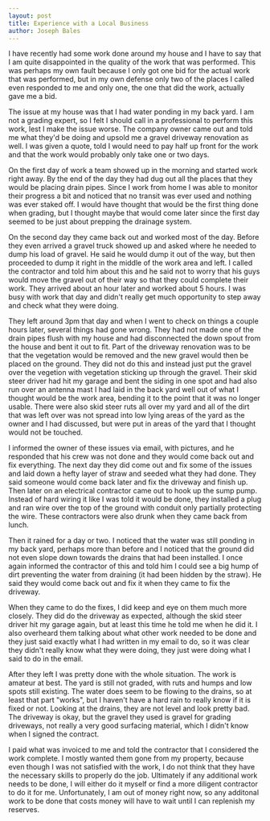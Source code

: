 ```yaml
---
layout: post
title: Experience with a Local Business
author: Joseph Bales
---
```

I have recently had some work done around my house and I have to say that I am quite disappointed in the quality of the work that was performed. This was perhaps my own fault because I only got one bid for the actual work that was performed, but in my own defense only two of the places I called even responded to me and only one, the one that did the work, actually gave me a bid.

The issue at my house was that I had water ponding in my back yard. I am not a grading expert, so I felt I should call in a professional to perform this work, lest I make the issue worse. The company owner came out and told me what they'd be doing and upsold me a gravel driveway renovation as well. I was given a quote, told I would need to pay half up front for the work and that the work would probably only take one or two days.

On the first day of work a team showed up in the morning and started work right away. By the end of the day they had dug out all the places that they would be placing drain pipes. Since I work from home I was able to monitor their progress a bit and noticed that no transit was ever used and nothing was ever staked off. I would have thought that would be the first thing done when grading, but I thought maybe that would come later since the first day seemed to be just about prepping the drainage system.

On the second day they came back out and worked most of the day. Before they even arrived a gravel truck showed up and asked where he needed to dump his load of gravel. He said he would dump it out of the way, but then proceeded to dump it right in the middle of the work area and left. I called the contractor and told him about this and he said not to worry that his guys would move the gravel out of their way so that they could complete their work. They arrived about an hour later and worked about 5 hours. I was busy with work that day and didn't really get much opportunity to step away and check what they were doing.

They left around 3pm that day and when I went to check on things a couple hours later, several things had gone wrong. They had not made one of the drain pipes flush with my house and had disconnected the down spout from the house and bent it out to fit. Part of the driveway renovation was to be that the vegetation would be removed and the new gravel would then be placed on the ground. They did not do this and instead just put the gravel over the vegetion with vegetation sticking up through the gravel. Their skid steer driver had hit my garage and bent the siding in one spot and had also run over an antenna mast I had laid in the back yard well out of what I thought would be the work area, bending it to the point that it was no longer usable.  There were also skid steer ruts all over my yard and all of the dirt that was left over was not spread into low lying areas of the yard as the owner and I had discussed, but were put in areas of the yard that I thought would not be touched.

I informed the owner of these issues via email, with pictures, and he responded that his crew was not done and they would come back out and fix everything. The next day they did come out and fix some of the issues and laid down a hefty layer of straw and seeded what they had done. They said someone would come back later and fix the driveway and finish up. Then later on an electrical contractor came out to hook up the sump pump. Instead of hard wiring it like I was told it would be done, they installed a plug and ran wire over the top of the ground with conduit only partially protecting the wire. These contractors were also drunk when they came back from lunch.

Then it rained for a day or two. I noticed that the water was still ponding in my back yard, perhaps more than before and I noticed that the ground did not even slope down towards the drains that had been installed. I once again informed the contractor of this and told him I could see a big hump of dirt preventing the water from draining (it had been hidden by the straw).  He said they would come back out and fix it when they came to fix the driveway.

When they came to do the fixes, I did keep and eye on them much more closely. They did do the driveway as expected, although the skid steer driver hit my garage again, but at least this time he told me when he did it. I also overheard them talking about what other work needed to be done and they just said exactly what I had written in my email to do, so it was clear they didn't really know what they were doing, they just were doing what I said to do in the email.

After they left I was pretty done with the whole situation. The work is amateur at best. The yard is still not graded, with ruts and humps and low spots still existing. The water does seem to be flowing to the drains, so at least that part "works", but I haven't have a hard rain to really know if it is fixed or not. Looking at the drains, they are not level and look pretty bad. The driveway is okay, but the gravel they used is gravel for grading driveways, not really a very good surfacing material, which I didn't know when I signed the contract.

I paid what was invoiced to me and told the contractor that I considered the work complete. I mostly wanted them gone from my property, because even though I was not satisfied with the work, I do not think that they have the necessary skills to properly do the job. Ultimately if any additional work needs to be done, I will either do it myself or find a more diligent contractor to do it for me. Unfortunately, I am out of money right now, so any additonal work to be done that costs money will have to wait until I can replenish my reserves.
